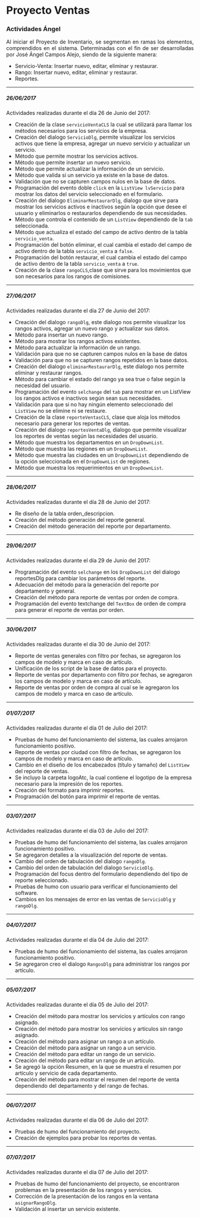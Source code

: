 <h1>Proyecto Ventas</h1>
<h3>Actividades Ángel</h3>

<P style="text-align:justify;">Al iniciar el Proyecto de Inventario,   se segmentan en ramas los elementos, comprendidos en el sistema.
Determinadas con el fin de ser desarrolladas por José Ángel Campos Alejo, siendo de la siguiente manera:</P>

* Servicio-Venta: Insertar nuevo, editar, eliminar y restaurar.
* Rango: Insertar nuevo, editar, eliminar y restaurar.
* Reportes.

----------

<h5>26/06/2017</h5>
Actividades realizadas durante el día 26 de Junio del 2017:

* Creación de la clase <code>servicioVentaCLS</code> la cual se utilizará para llamar los métodos necesarios para los servicios de la empresa.
* Creación del dialogo <code>ServicioDlg</code>, permite visualizar los servicios activos que tiene la empresa, agregar un nuevo servicio y actualizar un servicio.
* Método que permite mostrar los servicios activos.
* Método que permite insertar un nuevo servicio.
* Método que permite actualizar la información de un servicio.
* Método que valida si un servicio ya existe en la base de datos.
* Validación que no se capturen campos nulos en la base de datos.
* Programación del evento doble <code>click</code> en la <code>ListView</code><code> lvServicio</code> para mostrar los datos del servicio seleccionado en el formulario.
* Creación del dialogo <code>EliminarRestaurarDlg</code>, dialogo que sirve para mostrar los servicios activos e inactivos según la opción que desee el usuario y eliminarlos o restaurarlos dependiendo de sus necesidades.
* Método que controla el contenido de un <code>ListView</code> dependiendo de  la <code>tab</code> seleccionada.
* Método que actualiza el estado del campo de activo dentro de la tabla <code>servicio_venta</code>.
* Programación del botón eliminar, el cual cambia el estado del campo de activo dentro de la tabla <code>servicio_venta</code> a <code>false</code>.
* Programación del botón restaurar, el cual cambia el estado del campo de activo dentro de la tabla <code>servicio_venta</code> a <code>true</code>.
* Creación de la clase <code>rangoCLS</code>,clase que sirve para los movimientos que son necesarios para los rangos de comisiones.

----------

<h5>27/06/2017</h5>
Actividades realizadas durante el día 27 de Junio del 2017:

* Creación del dialogo <code>rangoDlg</code>, este dialogo nos permite visualizar los rangos activos, agregar un nuevo rango y actualizar sus datos.
* Método para insertar un nuevo rango.
* Método para mostrar los rangos activos existentes.
* Método para actualizar la información de un rango.
* Validación para que no se capturen campos nulos en la base de datos
* Validación para que no se capturen rangos repetidos en la base datos.
* Creación del dialogo <code>eliminarRestaurarDlg</code>, este dialogo nos permite eliminar y restaurar rangos.
* Método para cambiar el estado del rango ya sea true o false según la necesidad del usuario.
* Programación del evento <code>selchange</code> del <code>tab</code> para mostrar en un ListView los rangos activos e inactivos según sean sus necesidades.
* Validación para que si no hay ningún elemento seleccionado del <code>ListView</code> no se elimine ni se restaure.
* Creación de la clase <code>reporteVentasCLS</code>, clase que aloja los métodos necesario para generar los reportes de ventas.
* Creación del dialogo <code>reportesVentaDlg</code>, dialogo que permite visualizar los reportes de ventas según las necesidades del usuario.
* Método que muestra los departamentos en un <code>DropDownList</code>.
* Método que muestra las regiones en un <code>DropDownList</code>.
* Método que muestra las ciudades en un <code>DropDownList</code> dependiendo de la opción seleccionada en el <code>DropDownList</code> de regiones.
* Método que muestra los requerimientos en un <code>DropDownList</code>.

----------

<h5>28/06/2017</h5>
Actividades realizadas durante el día 28 de Junio del 2017:

* Re diseño de la tabla orden_descripcion.
* Creación del método generación del reporte general.
* Creación del método generación del reporte por departamento.

----------

<h5>29/06/2017</h5>
Actividades realizadas durante el día 29 de Junio del 2017:

* Programación del evento `selchange` en los `DropDownList` del dialogo reportesDlg para cambiar los parámetros del reporte.
* Adecuación del método para la generación del reporte por departamento y general.
* Creación del método para reporte de ventas por orden de compra.
* Programación del evento textchange del `TextBox` de orden de compra para generar el reporte de ventas por orden.

----------

<h5>30/06/2017</h5>
Actividades realizadas durante el día 30 de Junio del 2017:

* Reporte de ventas generales con filtro por fechas, se agregaron los campos de modelo y marca en caso de artículo.
* Unificación de los script de la base de datos para el proyecto.
* Reporte de ventas por departamento con filtro por fechas, se agregaron los campos de modelo y marca en caso de artículo.
* Reporte de ventas por orden de compra al cual se le agregaron los campos de modelo y marca en caso de artículo.

----------

<h5>01/07/2017</h5>
Actividades realizadas durante el día 01 de Julio del 2017:

* Pruebas de humo del funcionamiento del sistema, las cuales arrojaron funcionamiento positivo.
* Reporte de ventas por ciudad con filtro de fechas, se agregaron los campos de modelo y marca en caso de artículo.
* Cambio en el diseño de los encabezados (título y tamaño) del `ListView` del reporte de ventas.
* Se incluyo la carpeta logoAtc, la cual contiene el logotipo de la empresa necesario para la impresión de los reportes.
* Creación del formato para imprimir reportes.
* Programación del botón para imprimir el reporte de ventas.

----------

<h5>03/07/2017</h5>
Actividades realizadas durante el día 03 de Julio del 2017:

* Pruebas de humo del funcionamiento del sistema, las cuales arrojaron funcionamiento positivo.
* Se agregaron detalles a la visualización del reporte de ventas.
* Cambio del orden de tabulación del dialogo `rangoDlg`.
* Cambio del orden de tabulación del dialogo `ServicioDlg`.
* Programación del focus dentro del formulario dependiendo del tipo de reporte seleccionado.
* Pruebas de humo con usuario para verificar el funcionamiento del software.
* Cambios en los mensajes de error en las ventas de `ServicioDlg` y `rangoDlg`.

----------

<h5>04/07/2017</h5>
Actividades realizadas durante el día 04 de Julio del 2017:

* Pruebas de humo del funcionamiento del sistema, las cuales arrojaron funcionamiento positivo.
* Se agregaron creo el dialogo `RangosDlg` para administrar los rangos por artículo.

----------

<h5>05/07/2017</h5>
Actividades realizadas durante el día 05 de Julio del 2017:

* Creación del método para mostrar los servicios y artículos con rango asignado.
* Creación del método para mostrar los servicios y artículos sin rango asignado.
* Creación del método para asignar un rango a un artículo.
* Creación del método para asignar un rango a un servicio.
* Creación del método para editar un rango de un servicio.
* Creación del método para editar un rango de un artículo.
* Se agregó la opción Resumen, en la que se muestra el resumen por artículo y servicio de cada departamento.
* Creación del método para mostrar el resumen del reporte de venta dependiendo del departamento y del rango de fechas.

----------

<h5>06/07/2017</h5>
Actividades realizadas durante el día 06 de Julio del 2017:

* Pruebas de humo del funcionamiento del proyecto.
* Creación de ejemplos para probar los reportes de ventas.

----------

<h5>07/07/2017</h5>
Actividades realizadas durante el día 07 de Julio del 2017:

* Pruebas de humo del funcionamiento del proyecto, se encontraron problemas en la presentación de los rangos y servicios.
* Corrección de la presentación de los rangos en la ventana `asignarRangoDlg`.
* Validación al insertar un servicio existente.